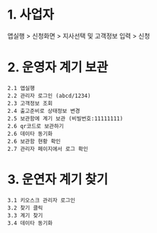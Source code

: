 
# 1.  사업자
  앱실행 > 신청화면 > 지사선택 및 고객정보 입력 > 신청
  
# 2.  운영자 계기 보관
    2.1 앱실행
    2.2 관리자 로그인 (abcd/1234)
    2.3 고객정보 조회
    2.4 출고준비로 상태정보 변경
    2.5 보관함에 계기 보관 (비빌번호:11111111)
    2.6 qr코드로 보관하기
    2.6 데이타 동기화 
    2.6 보관함 현황 확인
    2.7 관리자 페이지에서 로그 확인 
# 3. 운연자 계기 찾기
    3.1 키오스크 관리자 로그인
    3.2 찾기 클릭
    3.3 계기 찾기
    3.4 데이타 동기화
